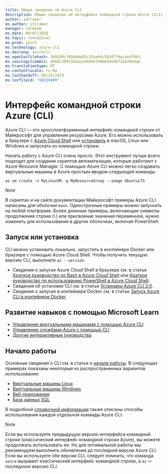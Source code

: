 ```yaml
---
title: Общие сведения об Azure CLI
description: Общие сведения об интерфейсе командной строки Azure (CLI).
author: sptramer
ms.author: sttramer
manager: carmonm
ms.date: 09/07/2018
ms.topic: conceptual
ms.prod: azure
ms.technology: azure-cli
ms.devlang: azurecli
ms.openlocfilehash: 3b9589c769a90e82c35aa64c583dffdac4e4f063
ms.sourcegitcommit: 4906c38953bdaa344b66749685dedbf2da386dab
ms.translationtype: HT
ms.contentlocale: ru-RU
ms.lasthandoff: 04/24/2019
ms.locfileid: "64319499"
---
```

# <a name="azure-command-line-interface-cli"></a>Интерфейс командной строки Azure (CLI)

Azure CLI — это кроссплатформенный интерфейс командной строки от Майкрософт для управления ресурсами Azure.
Его можно использовать в браузере с [Azure Cloud Shell](/azure/cloud-shell/overview) или [установить](install-azure-cli.md) в macOS, Linux или Windows и запускать из командной строки.

Начать работу с Azure CLI очень просто. Этот инструмент лучше всего подходит для создания скриптов автоматизации, которые работают с Azure Resource Manager.
С помощью Azure CLI можно легко создавать виртуальные машины в Azure простым вводом следующей команды:

```azurecli-interactive
az vm create -n MyLinuxVM -g MyResourceGroup --image UbuntuLTS
```

> [!NOTE]
>
> В скриптах и на сайте документации Майкрософт примеры Azure CLI написаны для оболочки `bash`. Однострочные примеры можно запускать на любой платформе. Более длинные примеры, включающие символы продолжения строки (`\`) или присвоение значения переменной, нужно изменить для использования в других оболочках, включая PowerShell.

## <a name="run-or-install"></a>Запуск или установка

CLI можно установить локально, запустить в контейнере Docker или браузере с помощью Azure Cloud Shell. Чтобы получить текущую версию CLI, выполните `az --version`.

* Сведения о запуске Azure Cloud Shell в браузере см. в статье [Краткое руководство по Bash в Azure Cloud Shell](/azure/cloud-shell/quickstart) или [Краткое руководство по использованию PowerShell в Azure Cloud Shell](/azure/cloud-shell/quickstart-powershell).
* Сведения об установке CLI см. в статье [Установка Azure CLI 2.0](install-azure-cli.md).
* Сведения о запуске в контейнере Docker см. в статье [Запуск Azure CLI в контейнере Docker](run-azure-cli-docker.md).

## <a name="build-your-skills-with-microsoft-learn"></a>Развитие навыков с помощью Microsoft Learn

- [Управление виртуальными машинами с помощью Azure CLI](/learn/modules/manage-virtual-machines-with-azure-cli/)
- [Управление службами Azure с помощью CLI](/learn/modules/control-azure-services-with-cli/)
- [Другие интерактивные руководства](/learn/browse/?products=azure-clis)

## <a name="get-started"></a>Начало работы

Основные сведения о CLI см. в статье о [начале работы](get-started-with-azure-cli.md). В следующих примерах показаны некоторые из распространенных вариантов использования:

- [Виртуальные машины Linux](/azure/virtual-machines/virtual-machines-linux-cli-samples?toc=%2fcli%2fazure%2ftoc.json&bc=%2fcli%2fazure%2fbreadcrumb%2ftoc.json)
- [Виртуальные машины Windows](/azure/virtual-machines/virtual-machines-windows-cli-samples?toc=%2fcli%2fazure%2ftoc.json&bc=%2fcli%2fazure%2fbreadcrumb%2ftoc.json)
- [Веб-приложения](/azure/app-service-web/app-service-cli-samples?toc=%2fcli%2fazure%2ftoc.json&bc=%2fcli%2fazure%2fbreadcrumb%2ftoc.json)
- [База данных SQL](/azure/sql-database/sql-database-cli-samples?toc=%2fcli%2fazure%2ftoc.json&bc=%2fcli%2fazure%2fbreadcrumb%2ftoc.json)

В подробной [справочной информации](/cli/azure/reference-index) также описаны способы использования каждой отдельной команды Azure CLI.

> [!NOTE]
> Если вы используете предыдущую версию интерфейса командной строки (классический интерфейс командной строки Azure), вы можете продолжать использовать ее.
> Но для оптимальной работы мы рекомендуем выполнить обновление до последней версии Azure CLI.
> Если вы используете обе версии CLI, следует помнить, что команда `azure` вызывает классический интерфейс командной строки, а `az` — последнюю версию CLI.
